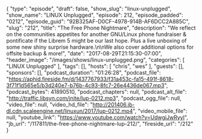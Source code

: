 {
  "type": "episode",
  "draft": false,
  "show_slug": "linux-unplugged",
  "show_name": "LINUX Unplugged",
  "episode": 212,
  "episode_padded": "0212",
  "episode_guid": "92B325AF-D0CF-4978-914B-AF6DCC2A885C",
  "slug": "212",
  "title": "The Free Phone Nightmare",
  "description": "We reflect on the communities appetites for another GNU/Linux phone fundraiser & pontificate if the Librem 5 might be our last hope. Plus a live unboxing of some new shiny surprise hardware.\n\nWe also cover additional options for offsite backup & more!",
  "date": "2017-08-29T21:15:30-07:00",
  "header_image": "/images/shows/linux-unplugged.png",
  "categories": [
    "LINUX Unplugged"
  ],
  "tags": [],
  "hosts": [
    "chris",
    "wes"
  ],
  "guests": [],
  "sponsors": [],
  "podcast_duration": "01:26:28",
  "podcast_file": "https://aphid.fireside.fm/d/1437767933/f31a453c-fa15-491f-8618-3f71f1d565e5/b3d240e7-b76b-4c93-8fc7-26e4436de067.mp3",
  "podcast_bytes": 41890510,
  "podcast_chapters": null,
  "podcast_alt_file": "http://traffic.libsyn.com/jnite/lup-0212.mp3",
  "podcast_ogg_file": null,
  "video_file": null,
  "video_hd_file": "http://201406.jb-dl.cdn.scaleengine.net/linuxun/2017/lup-0212.mp4",
  "video_mobile_file": null,
  "youtube_link": "https://www.youtube.com/watch?v=UdwgiJwRyyI",
  "jb_url": "/117811/the-free-phone-nightmare-lup-212/",
  "fireside_url": "/212"
}

